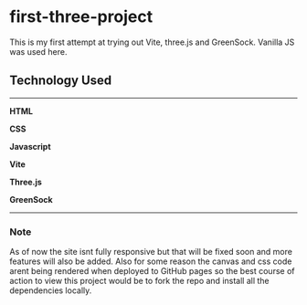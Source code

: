 # first-three-project

<p>This is my first attempt at trying out Vite, three.js and GreenSock. Vanilla JS was used here.</p>

## Technology Used

<hr>

<p><b>HTML</b></p>
<p><b>CSS</b></p>
<p><b>Javascript</b></p>
<p><b>Vite</b></p>
<p><b>Three.js</b></p>
<p><b>GreenSock</b></p>
<hr>

### Note

As of now the site isnt fully responsive but that will be fixed soon and more features will also be added.
Also for some reason the canvas and css code arent being rendered when deployed to GitHub pages so the best course of action to view this project would be to fork the repo and install all the dependencies locally. 
